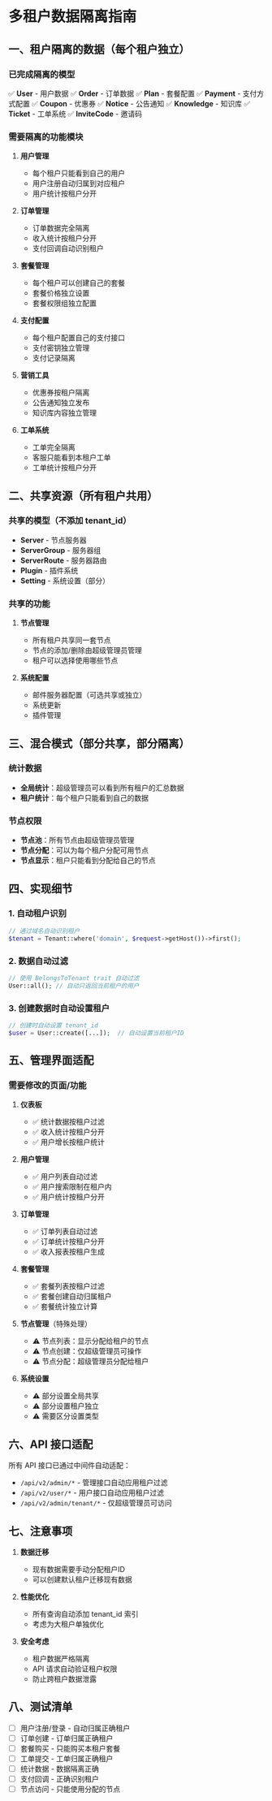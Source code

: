 # 多租户数据隔离指南

## 一、租户隔离的数据（每个租户独立）

### 已完成隔离的模型
✅ **User** - 用户数据
✅ **Order** - 订单数据
✅ **Plan** - 套餐配置
✅ **Payment** - 支付方式配置
✅ **Coupon** - 优惠券
✅ **Notice** - 公告通知
✅ **Knowledge** - 知识库
✅ **Ticket** - 工单系统
✅ **InviteCode** - 邀请码

### 需要隔离的功能模块
1. **用户管理**
   - 每个租户只能看到自己的用户
   - 用户注册自动归属到对应租户
   - 用户统计按租户分开

2. **订单管理**
   - 订单数据完全隔离
   - 收入统计按租户分开
   - 支付回调自动识别租户

3. **套餐管理**
   - 每个租户可以创建自己的套餐
   - 套餐价格独立设置
   - 套餐权限组独立配置

4. **支付配置**
   - 每个租户配置自己的支付接口
   - 支付密钥独立管理
   - 支付记录隔离

5. **营销工具**
   - 优惠券按租户隔离
   - 公告通知独立发布
   - 知识库内容独立管理

6. **工单系统**
   - 工单完全隔离
   - 客服只能看到本租户工单
   - 工单统计按租户分开

## 二、共享资源（所有租户共用）

### 共享的模型（不添加 tenant_id）
- **Server** - 节点服务器
- **ServerGroup** - 服务器组
- **ServerRoute** - 服务器路由
- **Plugin** - 插件系统
- **Setting** - 系统设置（部分）

### 共享的功能
1. **节点管理**
   - 所有租户共享同一套节点
   - 节点的添加/删除由超级管理员管理
   - 租户可以选择使用哪些节点

2. **系统配置**
   - 邮件服务器配置（可选共享或独立）
   - 系统更新
   - 插件管理

## 三、混合模式（部分共享，部分隔离）

### 统计数据
- **全局统计**：超级管理员可以看到所有租户的汇总数据
- **租户统计**：每个租户只能看到自己的数据

### 节点权限
- **节点池**：所有节点由超级管理员管理
- **节点分配**：可以为每个租户分配可用节点
- **节点显示**：租户只能看到分配给自己的节点

## 四、实现细节

### 1. 自动租户识别
```php
// 通过域名自动识别租户
$tenant = Tenant::where('domain', $request->getHost())->first();
```

### 2. 数据自动过滤
```php
// 使用 BelongsToTenant trait 自动过滤
User::all(); // 自动只返回当前租户的用户
```

### 3. 创建数据时自动设置租户
```php
// 创建时自动设置 tenant_id
$user = User::create([...]);  // 自动设置当前租户ID
```

## 五、管理界面适配

### 需要修改的页面/功能

1. **仪表板**
   - ✅ 统计数据按租户过滤
   - ✅ 收入统计按租户分开
   - ✅ 用户增长按租户统计

2. **用户管理**
   - ✅ 用户列表自动过滤
   - ✅ 用户搜索限制在租户内
   - ✅ 用户统计按租户分开

3. **订单管理**
   - ✅ 订单列表自动过滤
   - ✅ 订单统计按租户分开
   - ✅ 收入报表按租户生成

4. **套餐管理**
   - ✅ 套餐列表按租户过滤
   - ✅ 套餐创建自动归属租户
   - ✅ 套餐统计独立计算

5. **节点管理**（特殊处理）
   - ⚠️ 节点列表：显示分配给租户的节点
   - ⚠️ 节点创建：仅超级管理员可操作
   - ⚠️ 节点分配：超级管理员分配给租户

6. **系统设置**
   - ⚠️ 部分设置全局共享
   - ⚠️ 部分设置租户独立
   - ⚠️ 需要区分设置类型

## 六、API 接口适配

所有 API 接口已通过中间件自动适配：
- `/api/v2/admin/*` - 管理接口自动应用租户过滤
- `/api/v2/user/*` - 用户接口自动应用租户过滤
- `/api/v2/admin/tenant/*` - 仅超级管理员可访问

## 七、注意事项

1. **数据迁移**
   - 现有数据需要手动分配租户ID
   - 可以创建默认租户迁移现有数据

2. **性能优化**
   - 所有查询自动添加 tenant_id 索引
   - 考虑为大租户单独优化

3. **安全考虑**
   - 租户数据严格隔离
   - API 请求自动验证租户权限
   - 防止跨租户数据泄露

## 八、测试清单

- [ ] 用户注册/登录 - 自动归属正确租户
- [ ] 订单创建 - 订单归属正确租户
- [ ] 套餐购买 - 只能购买本租户套餐
- [ ] 工单提交 - 工单归属正确租户
- [ ] 统计数据 - 数据隔离正确
- [ ] 支付回调 - 正确识别租户
- [ ] 节点访问 - 只能使用分配的节点